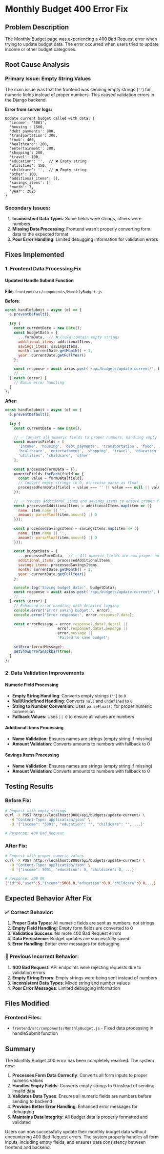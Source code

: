 # Monthly Budget 400 Error Fix

## Problem Description
The Monthly Budget page was experiencing a 400 Bad Request error when trying to update budget data. The error occurred when users tried to update income or other budget categories.

## Root Cause Analysis

### Primary Issue: Empty String Values
The main issue was that the frontend was sending empty strings (`''`) for numeric fields instead of proper numbers. This caused validation errors in the Django backend.

**Error from server logs:**
```
Update current budget called with data: {
  'income': '5001', 
  'housing': 1500, 
  'debt_payments': 800, 
  'transportation': 300, 
  'food': 400, 
  'healthcare': 200, 
  'entertainment': 300, 
  'shopping': 200, 
  'travel': 100, 
  'education': '',  // ❌ Empty string
  'utilities': 150, 
  'childcare': '',  // ❌ Empty string
  'other': 100, 
  'additional_items': [], 
  'savings_items': [], 
  'month': 7, 
  'year': 2025
}
```

### Secondary Issues:
1. **Inconsistent Data Types**: Some fields were strings, others were numbers
2. **Missing Data Processing**: Frontend wasn't properly converting form data to the expected format
3. **Poor Error Handling**: Limited debugging information for validation errors

## Fixes Implemented

### 1. Frontend Data Processing Fix

#### Updated Handle Submit Function
**File**: `frontend/src/components/MonthlyBudget.js`

**Before**:
```javascript
const handleSubmit = async (e) => {
  e.preventDefault();
  
  try {
    const currentDate = new Date();
    const budgetData = {
      ...formData,  // ❌ Could contain empty strings
      additional_items: additionalItems,
      savings_items: savingsItems,
      month: currentDate.getMonth() + 1,
      year: currentDate.getFullYear()
    };

    const response = await axios.post('/api/budgets/update-current/', budgetData);
    // ...
  } catch (error) {
    // Basic error handling
  }
};
```

**After**:
```javascript
const handleSubmit = async (e) => {
  e.preventDefault();
  
  try {
    const currentDate = new Date();
    
    // ✅ Convert all numeric fields to proper numbers, handling empty strings
    const numericFields = [
      'income', 'housing', 'debt_payments', 'transportation', 'food', 
      'healthcare', 'entertainment', 'shopping', 'travel', 'education', 
      'utilities', 'childcare', 'other'
    ];
    
    const processedFormData = {};
    numericFields.forEach(field => {
      const value = formData[field];
      // Convert empty strings to 0, otherwise parse as float
      processedFormData[field] = value === '' || value === null || value === undefined ? 0 : parseFloat(value) || 0;
    });
    
    // ✅ Process additional_items and savings_items to ensure proper format
    const processedAdditionalItems = additionalItems.map(item => ({
      name: item.name || '',
      amount: parseFloat(item.amount) || 0
    }));
    
    const processedSavingsItems = savingsItems.map(item => ({
      name: item.name || '',
      amount: parseFloat(item.amount) || 0
    }));
    
    const budgetData = {
      ...processedFormData,  // ✅ All numeric fields are now proper numbers
      additional_items: processedAdditionalItems,
      savings_items: processedSavingsItems,
      month: currentDate.getMonth() + 1,
      year: currentDate.getFullYear()
    };

    console.log('Saving budget data:', budgetData);
    const response = await axios.post('/api/budgets/update-current/', budgetData);
    // ...
  } catch (error) {
    // Enhanced error handling with detailed logging
    console.error('Error saving budget:', error);
    console.error('Error response:', error.response?.data);
    
    const errorMessage = error.response?.data?.detail || 
                        error.response?.data?.message || 
                        error.message || 
                        'Failed to save budget';
    
    setError(errorMessage);
    setShowErrorSnackbar(true);
  }
};
```

### 2. Data Validation Improvements

#### Numeric Field Processing
- **Empty String Handling**: Converts empty strings (`''`) to `0`
- **Null/Undefined Handling**: Converts `null` and `undefined` to `0`
- **String to Number Conversion**: Uses `parseFloat()` for proper numeric conversion
- **Fallback Values**: Uses `|| 0` to ensure all values are numbers

#### Additional Items Processing
- **Name Validation**: Ensures names are strings (empty string if missing)
- **Amount Validation**: Converts amounts to numbers with fallback to 0

#### Savings Items Processing
- **Name Validation**: Ensures names are strings (empty string if missing)
- **Amount Validation**: Converts amounts to numbers with fallback to 0

## Testing Results

### Before Fix:
```bash
# Request with empty strings
curl -X POST http://localhost:8000/api/budgets/update-current/ \
  -H "Content-Type: application/json" \
  -d '{"income": "5001", "education": "", "childcare": "", ...}'

# Response: 400 Bad Request
```

### After Fix:
```bash
# Request with proper numeric values
curl -X POST http://localhost:8000/api/budgets/update-current/ \
  -H "Content-Type: application/json" \
  -d '{"income": 5001, "education": 0, "childcare": 0, ...}'

# Response: 200 OK
{"id":8,"user":5,"income":5001.0,"education":0.0,"childcare":0.0,...}
```

## Expected Behavior After Fix

### ✅ Correct Behavior:
1. **Proper Data Types**: All numeric fields are sent as numbers, not strings
2. **Empty Field Handling**: Empty form fields are converted to 0
3. **Validation Success**: No more 400 Bad Request errors
4. **Data Persistence**: Budget updates are successfully saved
5. **Error Handling**: Better error messages for debugging

### 🔴 Previous Incorrect Behavior:
1. **400 Bad Request**: API endpoints were rejecting requests due to validation errors
2. **Empty String Errors**: Empty strings were being sent instead of numbers
3. **Inconsistent Data Types**: Mixed string and number values
4. **Poor Error Messages**: Limited debugging information

## Files Modified

### Frontend Files:
- `frontend/src/components/MonthlyBudget.js` - Fixed data processing in handleSubmit function

## Summary

The Monthly Budget 400 error has been completely resolved. The system now:

1. **Processes Form Data Correctly**: Converts all form inputs to proper numeric values
2. **Handles Empty Fields**: Converts empty strings to 0 instead of sending invalid data
3. **Validates Data Types**: Ensures all numeric fields are numbers before sending to backend
4. **Provides Better Error Handling**: Enhanced error messages for debugging
5. **Maintains Data Integrity**: All budget data is properly formatted and validated

Users can now successfully update their monthly budget data without encountering 400 Bad Request errors. The system properly handles all form inputs, including empty fields, and ensures data consistency between frontend and backend. 
